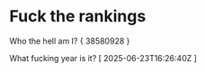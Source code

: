 # Fuck the rankings

Who the hell am I?
{ 38580928 }

What fucking year is it?
[ 2025-06-23T16:26:40Z ]
